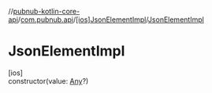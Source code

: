//[pubnub-kotlin-core-api](../../../index.md)/[com.pubnub.api](../index.md)/[[ios]JsonElementImpl](index.md)/[JsonElementImpl](-json-element-impl.md)

# JsonElementImpl

[ios]\
constructor(value: [Any](https://kotlinlang.org/api/latest/jvm/stdlib/kotlin/-any/index.html)?)
